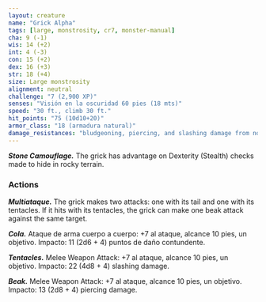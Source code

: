 ```yaml
---
layout: creature
name: "Grick Alpha"
tags: [large, monstrosity, cr7, monster-manual]
cha: 9 (-1)
wis: 14 (+2)
int: 4 (-3)
con: 15 (+2)
dex: 16 (+3)
str: 18 (+4)
size: Large monstrosity
alignment: neutral
challenge: "7 (2,900 XP)"
senses: "Visión en la oscuridad 60 pies (18 mts)"
speed: "30 ft., climb 30 ft."
hit_points: "75 (10d10+20)"
armor_class: "18 (armadura natural)"
damage_resistances: "bludgeoning, piercing, and slashing damage from nonmagical weapons"
---
```


***Stone Camouflage.*** The grick has advantage on Dexterity (Stealth) checks made to hide in rocky terrain.

### Actions

***Multiataque.*** The grick makes two attacks: one with its tail and one with its tentacles. If it hits with its tentacles, the grick can make one beak attack against the same target.

***Cola.*** Ataque de arma cuerpo a cuerpo: +7 al ataque, alcance 10 pies, un objetivo. Impacto: 11 (2d6 + 4) puntos de daño contundente.

***Tentacles.*** Melee Weapon Attack: +7 al ataque, alcance 10 pies, un objetivo. Impacto: 22 (4d8 + 4) slashing damage.

***Beak.*** Melee Weapon Attack: +7 al ataque, alcance 10 pies, un objetivo. Impacto: 13 (2d8 + 4) piercing damage.